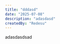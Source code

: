 ```yaml
---
title: "dddasd"
date: "2025-07-08"
description: "adasdasd"
createdBy: "Redesu"
---
```

    
adasdasdsad
    